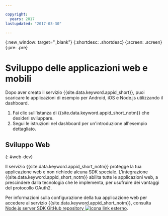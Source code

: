 ```yaml
---

copyright:
  years: 2017
lastupdated: "2017-03-30"

---
```


{:new_window: target="_blank"}
{:shortdesc: .shortdesc}
{:screen: .screen}
{:pre: .pre}

# Sviluppo delle applicazioni web e mobili

Dopo aver creato il servizio {{site.data.keyword.appid_short}}, puoi scaricare le applicazioni di esempio per Android, iOS e Node.js utilizzando il dashboard.

1. Fai clic sull'istanza di {{site.data.keyword.appid_short_notm}} che desideri sviluppare.
2. Segui le istruzioni nel dashboard per un'introduzione all'esempio dettagliato.



## Sviluppo Web
{: #web-dev}

Il servizio {{site.data.keyword.appid_short_notm}} protegge la tua applicazione web e non richiede alcuna SDK speciale.<!--- You can use different identity providers in addition to the protection that is provided by the service.---> L'integrazione {{site.data.keyword.appid_short_notm}} abilita tutte le applicazioni web, a prescindere dalla tecnologia che le implementa, per usufruire dei vantaggi del protocollo OAuth2.

Per informazioni sulla configurazione della tua applicazione web per accedere al servizio {{site.data.keyword.appid_short_notm}}, consulta <a href="https://github.com/ibm-cloud-security/appid-serversdk-nodejs" target="_blank">Node.js server SDK GitHub repository <img src="../../icons/launch-glyph.svg" alt="icona link esterno"></a>.
